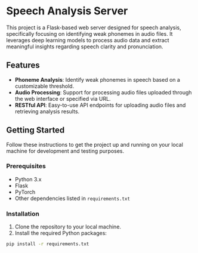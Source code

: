 # Speech Analysis Server

This project is a Flask-based web server designed for speech analysis, specifically focusing on identifying weak phonemes in audio files. It leverages deep learning models to process audio data and extract meaningful insights regarding speech clarity and pronunciation.

## Features

- **Phoneme Analysis**: Identify weak phonemes in speech based on a customizable threshold.
- **Audio Processing**: Support for processing audio files uploaded through the web interface or specified via URL.
- **RESTful API**: Easy-to-use API endpoints for uploading audio files and retrieving analysis results.

## Getting Started

Follow these instructions to get the project up and running on your local machine for development and testing purposes.

### Prerequisites

- Python 3.x
- Flask
- PyTorch
- Other dependencies listed in `requirements.txt`

### Installation

1. Clone the repository to your local machine.
2. Install the required Python packages:

```bash
pip install -r requirements.txt